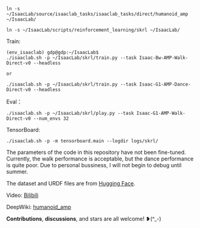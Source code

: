 ```
ln -s ~/IsaacLab/source/isaaclab_tasks/isaaclab_tasks/direct/humanoid_amp ~/IsaacLab/

ln -s ~/IsaacLab/scripts/reinforcement_learning/skrl ~/IsaacLab/
```
Train:
```
(env_isaaclab) gdp@gdp:~/IsaacLab$
./isaaclab.sh -p ~/IsaacLab/skrl/train.py --task Isaac-Bw-AMP-Walk-Direct-v0 --headless

or

./isaaclab.sh -p ~/IsaacLab/skrl/train.py --task Isaac-G1-AMP-Dance-Direct-v0 --headless
```
Eval：
```
./isaaclab.sh -p ~/IsaacLab/skrl/play.py --task Isaac-G1-AMP-Walk-Direct-v0 --num_envs 32 
```
TensorBoard:
```
./isaaclab.sh -p -m tensorboard.main --logdir logs/skrl/
```
The parameters of the code in this repository have not been fine-tuned. Currently, the walk performance is acceptable, but the dance performance is quite poor. Due to personal bussiness, I will not begin to debug until summer.

The dataset and URDF files are from [Hugging Face](https://huggingface.co/datasets/unitreerobotics/LAFAN1_Retargeting_Dataset). 

Video: [Bilibili](https://www.bilibili.com/video/BV19cRvYhEL8/?vd_source=5159ce41348cd4fd3d83ef9169dc8dbc)

DeepWiki: [humanoid_amp](https://deepwiki.com/linden713/humanoid_amp)

**Contributions**, **discussions**, and stars are all welcome! ❥(^_-)
